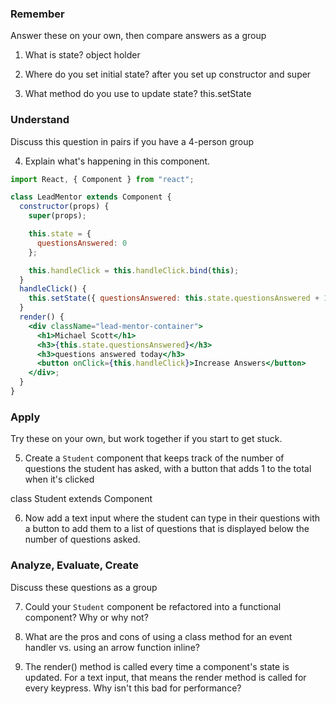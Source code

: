 ### Remember

Answer these on your own, then compare answers as a group

1.  What is state? object holder

2.  Where do you set initial state? after you set up constructor and super

3.  What method do you use to update state? this.setState
<!-- ```JSX
this.setState ({
  whatIWantToChange: newValue
  })
} -->

### Understand

Discuss this question in pairs if you have a 4-person group

4.  Explain what's happening in this component.

```jsx
import React, { Component } from "react";

class LeadMentor extends Component {
  constructor(props) {
    super(props);

    this.state = {
      questionsAnswered: 0
    };

    this.handleClick = this.handleClick.bind(this);
  }
  handleClick() {
    this.setState({ questionsAnswered: this.state.questionsAnswered + 1 });
  }
  render() {
    <div className="lead-mentor-container">
      <h1>Michael Scott</h1>
      <h3>{this.state.questionsAnswered}</h3>
      <h3>questions answered today</h3>
      <button onClick={this.handleClick}>Increase Answers</button>
    </div>;
  }
}
```

### Apply

Try these on your own, but work together if you start to get stuck.

5.  Create a `Student` component that keeps track of the number of questions the student has asked, with a button that adds 1 to the total when it's clicked

class Student extends Component

6.  Now add a text input where the student can type in their questions with a button to add them to a list of questions that is displayed below the number of questions asked.

### Analyze, Evaluate, Create

Discuss these questions as a group

7.  Could your `Student` component be refactored into a functional component? Why or why not?

8.  What are the pros and cons of using a class method for an event handler vs. using an arrow function inline?

9.  The render() method is called every time a component's state is updated. For a text input, that means the render method is called for every keypress. Why isn't this bad for performance?
